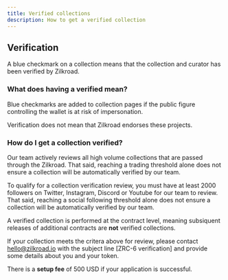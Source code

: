 ```yaml
---
title: Verified collections
description: How to get a verified collection
---
```


## Verification

A blue checkmark on a collection means that the collection and curator has been verified by Zilkroad.

### What does having a verified mean?

Blue checkmarks are added to collection pages if the public figure controlling the wallet is at risk of impersonation.

Verification does not mean that Zilkroad endorses these projects.

### How do I get a collection verified?

Our team actively reviews all high volume collections that are passed through the Zilkroad. That said, reaching a trading threshold alone does not ensure a collection will be automatically verified by our team.

To qualify for a collection verification review, you must have at least 2000 followers on Twitter, Instagram, Discord or Youtube for our team to review. That said, reaching a social following threshold alone does not ensure a collection will be automatically verified by our team.

A verified collection is performed at the contract level, meaning subsiquent releases of additional contracts are **not** verified collections.

If your collection meets the critera above for review, please contact hello@zilkroad.io with the subject line \[ZRC-6 verification\] and provide some details about you and your token.

There is a **setup fee** of 500 USD if your application is successful.
